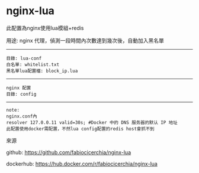 # nginx-lua

此配置為nginx使用lua模組+redis

用途: nginx 代理，偵測一段時間內次數達到幾次後，自動加入黑名單

---
```
目錄: lua-conf
白名單: whitelist.txt
黑名單lua配置檔: block_ip.lua
```
---
```
nginx 配置
目錄: config
```
---
```
note:
nginx.conf內
resolver 127.0.0.11 valid=30s; #Docker 中的 DNS 服务器的默认 IP 地址
此配置使用docker需配置，不然lua config配置的redis host會抓不到
```
來源

github: https://github.com/fabiocicerchia/nginx-lua

dockerhub: https://hub.docker.com/r/fabiocicerchia/nginx-lua
